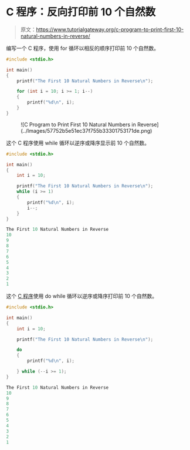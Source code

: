 # C 程序：反向打印前 10 个自然数

> 原文：<https://www.tutorialgateway.org/c-program-to-print-first-10-natural-numbers-in-reverse/>

编写一个 C 程序，使用 for 循环以相反的顺序打印前 10 个自然数。

```c
#include <stdio.h>

int main()
{
	printf("The First 10 Natural Numbers in Reverse\n");

	for (int i = 10; i >= 1; i--)
	{
		printf("%d\n", i);
	}
}
```

<figure class="wp-block-image size-large">![C Program to Print First 10 Natural Numbers in Reverse](../Images/57752b5e51ec37f755b33301753171de.png)</figure>

这个 C 程序使用 while 循环以逆序或降序显示前 10 个自然数。

```c
#include <stdio.h>

int main()
{
	int i = 10;

	printf("The First 10 Natural Numbers in Reverse\n");
	while (i >= 1)
	{
		printf("%d\n", i);
		i--;
	}
}
```

```c
The First 10 Natural Numbers in Reverse
10
9
8
7
6
5
4
3
2
1
```

这个 [C 程序](https://www.tutorialgateway.org/c-programming-examples/)使用 do while 循环以逆序或降序打印前 10 个自然数。

```c
#include <stdio.h>

int main()
{
	int i = 10;

	printf("The First 10 Natural Numbers in Reverse\n");

	do
	{
		printf("%d\n", i);

	} while (--i >= 1);
}
```

```c
The First 10 Natural Numbers in Reverse
10
9
8
7
6
5
4
3
2
1
```